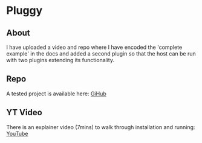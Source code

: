 # Pluggy

## About

I have uploaded a video and repo where I have encoded the 'complete example' in the docs and added a second plugin so that the host can be run with two plugins extending its functionality.

## Repo

A tested project is available here: [GiHub](https://github.com/Python-Test-Engineer/yt-eggsample-demo)

## YT Video

There is an explainer video (7mins) to walk through installation and running: [YouTube](https://www.youtube.com/watch?v=6CqINfl9OMY)


